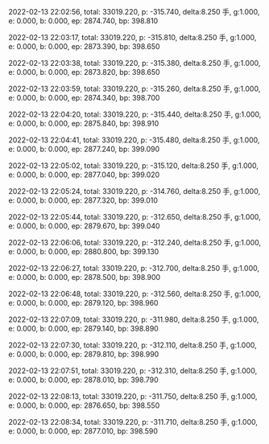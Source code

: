 2022-02-13 22:02:56, total: 33019.220, p: -315.740, delta:8.250 手, g:1.000, e: 0.000, b: 0.000, ep: 2874.740, bp: 398.810

2022-02-13 22:03:17, total: 33019.220, p: -315.810, delta:8.250 手, g:1.000, e: 0.000, b: 0.000, ep: 2873.390, bp: 398.650

2022-02-13 22:03:38, total: 33019.220, p: -315.380, delta:8.250 手, g:1.000, e: 0.000, b: 0.000, ep: 2873.820, bp: 398.650

2022-02-13 22:03:59, total: 33019.220, p: -315.260, delta:8.250 手, g:1.000, e: 0.000, b: 0.000, ep: 2874.340, bp: 398.700

2022-02-13 22:04:20, total: 33019.220, p: -315.440, delta:8.250 手, g:1.000, e: 0.000, b: 0.000, ep: 2875.840, bp: 398.910

2022-02-13 22:04:41, total: 33019.220, p: -315.480, delta:8.250 手, g:1.000, e: 0.000, b: 0.000, ep: 2877.240, bp: 399.090

2022-02-13 22:05:02, total: 33019.220, p: -315.120, delta:8.250 手, g:1.000, e: 0.000, b: 0.000, ep: 2877.040, bp: 399.020

2022-02-13 22:05:24, total: 33019.220, p: -314.760, delta:8.250 手, g:1.000, e: 0.000, b: 0.000, ep: 2877.320, bp: 399.010

2022-02-13 22:05:44, total: 33019.220, p: -312.650, delta:8.250 手, g:1.000, e: 0.000, b: 0.000, ep: 2879.670, bp: 399.040

2022-02-13 22:06:06, total: 33019.220, p: -312.240, delta:8.250 手, g:1.000, e: 0.000, b: 0.000, ep: 2880.800, bp: 399.130

2022-02-13 22:06:27, total: 33019.220, p: -312.700, delta:8.250 手, g:1.000, e: 0.000, b: 0.000, ep: 2878.500, bp: 398.900

2022-02-13 22:06:48, total: 33019.220, p: -312.560, delta:8.250 手, g:1.000, e: 0.000, b: 0.000, ep: 2879.120, bp: 398.960

2022-02-13 22:07:09, total: 33019.220, p: -311.980, delta:8.250 手, g:1.000, e: 0.000, b: 0.000, ep: 2879.140, bp: 398.890

2022-02-13 22:07:30, total: 33019.220, p: -312.110, delta:8.250 手, g:1.000, e: 0.000, b: 0.000, ep: 2879.810, bp: 398.990

2022-02-13 22:07:51, total: 33019.220, p: -312.310, delta:8.250 手, g:1.000, e: 0.000, b: 0.000, ep: 2878.010, bp: 398.790

2022-02-13 22:08:13, total: 33019.220, p: -311.750, delta:8.250 手, g:1.000, e: 0.000, b: 0.000, ep: 2876.650, bp: 398.550

2022-02-13 22:08:34, total: 33019.220, p: -311.710, delta:8.250 手, g:1.000, e: 0.000, b: 0.000, ep: 2877.010, bp: 398.590